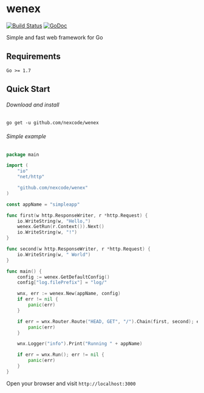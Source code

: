 # wenex

[![Build Status](https://api.travis-ci.org/nexcode/wenex.svg?branch=master)](https://travis-ci.org/nexcode/wenex)
[![GoDoc](https://godoc.org/github.com/nexcode/wenex?status.svg)](https://godoc.org/github.com/nexcode/wenex)

Simple and fast web framework for Go

## Requirements

    Go >= 1.7

## Quick Start

###### Download and install

    go get -u github.com/nexcode/wenex

###### Simple example

```go
package main

import (
	"io"
	"net/http"

	"github.com/nexcode/wenex"
)

const appName = "simpleapp"

func first(w http.ResponseWriter, r *http.Request) {
	io.WriteString(w, "Hello,")
	wenex.GetRun(r.Context()).Next()
	io.WriteString(w, "!")
}

func second(w http.ResponseWriter, r *http.Request) {
	io.WriteString(w, " World")
}

func main() {
	config := wenex.GetDefaultConfig()
	config["log.filePrefix"] = "log/"

	wnx, err := wenex.New(appName, config)
	if err != nil {
		panic(err)
	}

	if err = wnx.Router.Route("HEAD, GET", "/").Chain(first, second); err != nil {
		panic(err)
	}

	wnx.Logger("info").Print("Running " + appName)

	if err = wnx.Run(); err != nil {
		panic(err)
	}
}
```

Open your browser and visit `http://localhost:3000`
